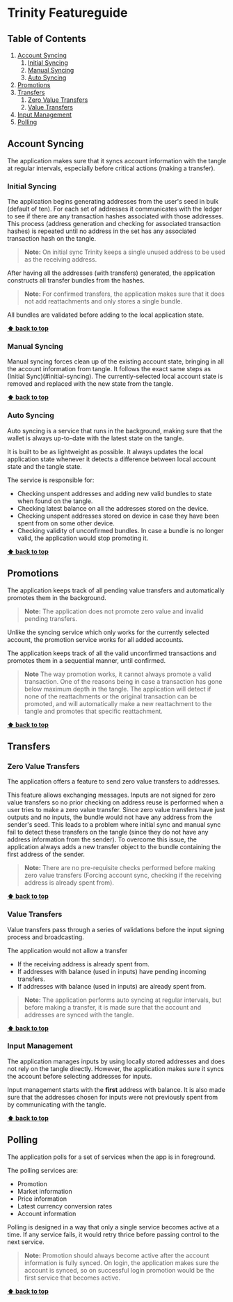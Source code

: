 # Trinity Featureguide

## Table of Contents

  1. [Account Syncing](#account-syncing)
      1. [Initial Syncing](#initial-syncing)
      1. [Manual Syncing](#manual-syncing)
      1. [Auto Syncing](#auto-syncing)
  1. [Promotions](#promotions)
  1. [Transfers](#transfers)
      1. [Zero Value Transfers](#zero-value-transfers)
      1. [Value Transfers](#value-transfers)
  1. [Input Management](#input-management)
  1. [Polling](#polling)

## Account Syncing

The application makes sure that it syncs account information with the tangle at regular intervals, especially before critical actions (making a transfer).

### Initial Syncing

The application begins generating addresses from the user's seed in bulk (default of ten). For each set of addresses it communicates with the ledger
to see if there are any transaction hashes associated with those addresses. This process (address generation and checking for associated transaction hashes) is repeated until no address in the set has any associated transaction hash on the tangle.

> **Note:** On initial sync Trinity keeps a single unused address to be used as the receiving address.

After having all the addresses (with transfers) generated, the application constructs all transfer bundles from the hashes. 

> **Note:** For confirmed transfers, the application makes sure that it does not add reattachments and only stores a single bundle.
 
 All bundles are validated before adding to the local application state.

**[⬆ back to top](#table-of-contents)**

### Manual Syncing

Manual syncing forces clean up of the existing account state, bringing in all the account information from tangle.
It follows the exact same steps as (Initial Sync)(#initial-syncing). The currently-selected local account state is removed and replaced with the new state from the tangle.

**[⬆ back to top](#table-of-contents)**

### Auto Syncing

Auto syncing is a service that runs in the background, making sure that the wallet is always up-to-date with the latest state on the tangle.

It is built to be as lightweight as possible. It always updates the local application state whenever it detects a difference between local account state and the tangle state.

The service is responsible for:

- Checking unspent addresses and adding new valid bundles to state when found on the tangle.
- Checking latest balance on all the addresses stored on the device.
- Checking unspent addresses stored on device in case they have been spent from on some other device. 
- Checking validity of unconfirmed bundles. In case a bundle is no longer valid, the application would stop promoting it.

**[⬆ back to top](#table-of-contents)**

## Promotions

The application keeps track of all pending value transfers and automatically promotes them in the background.

> **Note:** The application does not promote zero value and invalid pending transfers.

Unlike the syncing service which only works for the currently selected account, the promotion service works for all added accounts.

The application keeps track of all the valid unconfirmed transactions and promotes them in a sequential manner, until confirmed.

> **Note** The way promotion works, it cannot always promote a valid transaction. One of the reasons being in case a transaction has gone below maximum depth in the tangle. The application will detect if none of the reattachments or the original transaction can be promoted, and will automatically make a new reattachment to the tangle and promotes that specific reattachment.

**[⬆ back to top](#table-of-contents)**

## Transfers

### Zero Value Transfers

The application offers a feature to send zero value transfers to addresses.

This feature allows exchanging messages. Inputs are not signed for zero value transfers so no prior checking on address reuse is performed when a user tries to make a zero value transfer.
Since zero value transfers have just outputs and no inputs, the bundle would not have any address from the sender's seed. 
This leads to a problem where initial sync and manual sync fail to detect these transfers on the tangle (since they do not have any address information from the sender).
To overcome this issue, the application always adds a new transfer object to the bundle containing the first address of the sender.    

> **Note:** There are no pre-requisite checks performed before making zero value transfers (Forcing account sync, checking if the receiving address is already spent from).

**[⬆ back to top](#table-of-contents)**

### Value Transfers

Value transfers pass through a series of validations before the input signing process and broadcasting.

The application would not allow a transfer 
- If the receiving address is already spent from.
- If addresses with balance (used in inputs) have pending incoming transfers.
- If addresses with balance (used in inputs) are already spent from.

> **Note:** The application performs auto syncing at regular intervals, but before making a transfer, it is made sure that the account and addresses are synced with the tangle.


**[⬆ back to top](#table-of-contents)**

### Input Management

The application manages inputs by using locally stored addresses and does not rely on the tangle directly.
However, the application makes sure it syncs the account before selecting addresses for inputs.

Input management starts with the **first** address with balance.
It is also made sure that the addresses chosen for inputs were not previously spent from by communicating with the tangle.

**[⬆ back to top](#table-of-contents)**

## Polling

The application polls for a set of services when the app is in foreground.

The polling services are: 

- Promotion
- Market information
- Price information
- Latest currency conversion rates
- Account information

Polling is designed in a way that only a single service becomes active at a time. If any service fails, it would retry thrice before passing control to the next service. 

> **Note:** Promotion should always become active after the account information is fully synced. 
On login, the application makes sure the account is synced, so on successful login promotion would be the first service that becomes active.


**[⬆ back to top](#table-of-contents)**